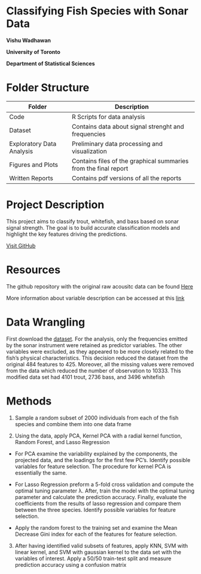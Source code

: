 # Classifying Fish Species with Sonar Data

**Vishu Wadhawan**

**University of Toronto**


**Department of Statistical Sciences**


# Folder Structure
| Folder          | Description | 
|----------------|----------|
| Code  | R Scripts for data analysis      | 
| Dataset |  Contains data about signal strenght and frequencies   |
| Exploratory Data Analysis | Preliminary data processing and visualization      | 
| Figures and Plots         | Contains files of the graphical summaries from the final report    | 
| Written Reports | Contains pdf versions of all the reports |


# Project Description

This project aims to classify trout, whitefish, and bass based on sonar signal strength. The goal is to build accurate classification models and highlight the key features driving the predictions.

[Visit GitHub](https://github.com)


# Resources

The github repository with the original raw acousitc data can be found [Here](https://github.com/WidebandPingFest/FishTetherExperiment)

More information about variable description can be accessed at this [link](https://support.echoview.com/WebHelp/_Introduction/About_Echoview.htm)

# Data Wrangling
First download the [dataset](https://github.com/vishu-wadhawan/fish_classification/blob/main/Dataset/processed_AnalysisData.csv). For the analysis, only the frequencies emitted by the sonar instrument were retained as
predictor variables. The other variables were excluded, as they appeared to be more closely
related to the fish’s physical characteristics. This decision reduced
the dataset from the original 484 features to 425. Moreover, all the missing values were
removed from the data which reduced the number of observation to 10333. This modified
data set had 4101 trout, 2736 bass, and 3496 whitefish

# Methods

1) Sample a random subset of 2000 individuals from each of the fish species and combine
them into one data frame

3) Using the data, apply PCA, Kernel PCA with a radial kernel function, Random Forest,
and Lasso Regression


 - For PCA examine the variability explained by the components, the projected data,
and the loadings for the first few PC’s. Identify possible variables for feature selection.
The procedure for kernel PCA is essentially the same.

-  For Lasso Regression preform a 5-fold cross validation and compute the optimal tuning
parameter λ. After, train the model with the optimal tuning parameter and calculate
the prediction accuracy. Finally, evaluate the coefficients from the results of lasso
regression and compare them between the three species. Identify possible variables for
feature selection.

-  Apply the random forest to the training set and examine the Mean Decrease Gini index
for each of the features for feature selection.

3) After having identified valid subsets of features, apply KNN, SVM with linear kernel,
and SVM with gaussian kernel to the data set with the variables of interest. Apply a 50/50
train-test split and measure prediction accuracy using a confusion matrix
